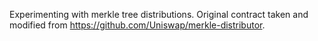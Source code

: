 Experimenting with merkle tree distributions. Original contract taken and modified from https://github.com/Uniswap/merkle-distributor.
